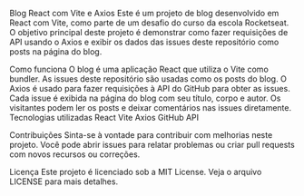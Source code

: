 Blog React com Vite e Axios
Este é um projeto de blog desenvolvido em React com Vite, como parte de um desafio do curso da escola Rocketseat. O objetivo principal deste projeto é demonstrar como fazer requisições de API usando o Axios e exibir os dados das issues deste repositório como posts na página do blog.

Como funciona
O blog é uma aplicação React que utiliza o Vite como bundler.
As issues deste repositório são usadas como os posts do blog.
O Axios é usado para fazer requisições à API do GitHub para obter as issues.
Cada issue é exibida na página do blog com seu título, corpo e autor.
Os visitantes podem ler os posts e deixar comentários nas issues diretamente.
Tecnologias utilizadas
React
Vite
Axios
GitHub API

Contribuições
Sinta-se à vontade para contribuir com melhorias neste projeto. Você pode abrir issues para relatar problemas ou criar pull requests com novos recursos ou correções.

Licença
Este projeto é licenciado sob a MIT License. Veja o arquivo LICENSE para mais detalhes.